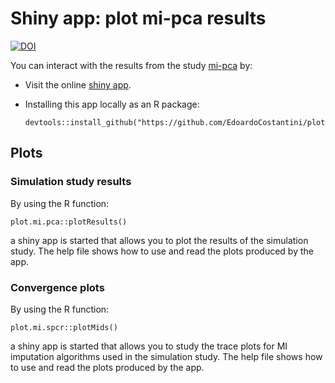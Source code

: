 # Shiny app: plot mi-pca results

[![DOI](https://zenodo.org/badge/DOI/10.5281/zenodo.7391523.svg)](https://doi.org/10.5281/zenodo.7391523)

You can interact with the results from the study [mi-pca](<https://github.com/EdoardoCostantini/mi-pca>) by:

- Visit the online [shiny app](https://edoardocostantini.shinyapps.io/plotmipca/).
- Installing this app locally as an R package:

    ```
    devtools::install_github("https://github.com/EdoardoCostantini/plotmipca")
    ```

## Plots

### Simulation study results

By using the R function:

```
plot.mi.pca::plotResults()
```

a shiny app is started that allows you to plot the results of the simulation study.
The help file shows how to use and read the plots produced by the app.

### Convergence plots

By using the R function:

```
plot.mi.spcr::plotMids()
```

a shiny app is started that allows you to study the trace plots for MI imputation algorithms used in the simulation study.
The help file shows how to use and read the plots produced by the app.
